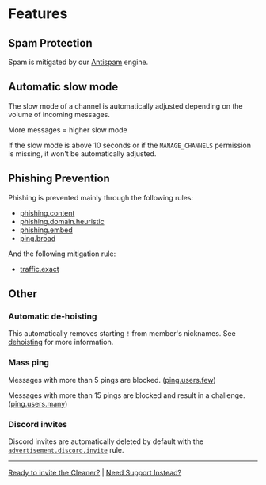 
# Features

## Spam Protection

Spam is mitigated by our [Antispam](antispam.md) engine.


## Automatic slow mode

The slow mode of a channel is automatically adjusted depending on the volume of incoming messages.

More messages = higher slow mode

If the slow mode is above 10 seconds or if the `MANAGE_CHANNELS` permission is missing, it won't be automatically adjusted.


## Phishing Prevention

Phishing is prevented mainly through the following rules:

- [phishing.content](rules.md#phishingcontent)
- [phishing.domain.heuristic](rules.md#phishingdomainheuristic)
- [phishing.embed](rules.md#phishingembed)
- [ping.broad](rules#pingbroad)

And the following mitigation rule:

- [traffic.exact](mitigation.md#trafficexact)


## Other

### Automatic de-hoisting

This automatically removes starting `!` from member's nicknames.
See [dehoisting](dehoisting.md) for more information.


### Mass ping

Messages with more than 5 pings are blocked. ([ping.users.few](rules.md#pingusersfew))

Messages with more than 15 pings are blocked and result in a challenge. ([ping.users.many](rules.md#pingusersmany))


### Discord invites

Discord invites are automatically deleted by default with the [`advertisement.discord.invite`](rules.md#advertisementdiscordinvite) rule.



---

[Ready to invite the Cleaner?](/dash/) | [Need Support Instead?](/discord)
